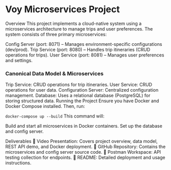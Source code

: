 # Voy Microservices Project
Overview
This project implements a cloud-native system using a microservices architecture to manage trips and user preferences. The system consists of three primary microservices:

Config Server (port: 8071) – Manages environment-specific configurations (dev/prod).
Trip Service (port: 8080) – Handles trip itineraries (CRUD operations for trips).
User Service (port: 8081) – Manages user preferences and settings.

### Canonical Data Model & Microservices
Trip Service: CRUD operations for trip itineraries.
User Service: CRUD operations for user data.
Configuration Server: Centralized configuration management.
Database: Uses a relational database (PostgreSQL) for storing structured data.
Running the Project
Ensure you have Docker and Docker Compose installed. Then, run:


`docker-compose up --build`
This command will:

Build and start all microservices in Docker containers.
Set up the database and config server.

Deliverables
📌 Video Presentation: Covers project overview, data model, REST API demo, and Docker deployment.
📌 GitHub Repository: Contains the microservices and config server source code.
📌 Postman Workspace: API testing collection for endpoints.
📌 README: Detailed deployment and usage instructions.